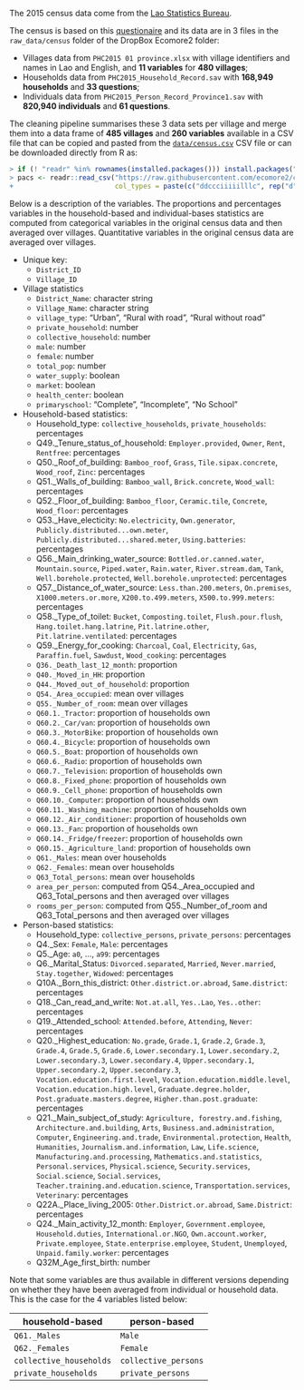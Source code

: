 
<!--
IMAGES:
Insert them with: ![alt text](image.png)
You can also resize them if needed: convert image.png -resize 50% image.png
If you want to center the image, go through HTML code:
<div style="text-align:center"><img src ="image.png"/></div>

REFERENCES:
For references: Put all the bibTeX references in the file "references.bib"
in the current folder and cite the references as @key or [@key] in the text.
Uncomment the bibliography field in the above header and put a "References"
title wherever you want to display the reference list.
-->

The 2015 census data come from the [Lao Statistics
Bureau](https://www.lsb.gov.la).

The census is based on this
[questionaire](https://www.dropbox.com/s/6alphptnxl3pjyr/English%20questionnare%20PHC2015.pdf?dl=0)
and its data are in 3 files in the `raw_data/census` folder of the
DropBox Ecomore2 folder:

  - Villages data from `PHC2015 01 province.xlsx` with village
    identifiers and names in Lao and English, and **11 variables** for
    **480 villages**;
  - Households data from `PHC2015_Household_Record.sav` with **168,949
    households** and **33 questions**;
  - Individuals data from `PHC2015_Person_Record_Province1.sav` with
    **820,940 individuals** and **61 questions**.

The cleaning pipeline summarises these 3 data sets per village and merge
them into a data frame of **485 villages** and **260 variables**
available in a CSV file that can be copied and pasted from the
[`data/census.csv`](https://raw.githubusercontent.com/ecomore2/census/master/data/census.csv)
CSV file or can be downloaded directly from R
as:

``` r
> if (! "readr" %in% rownames(installed.packages())) install.packages("readr")
> pacs <- readr::read_csv("https://raw.githubusercontent.com/ecomore2/census/master/data/census.csv",
+                         col_types = paste(c("ddccciiiiilllc", rep("d", 246)), collapse = ""))
```

Below is a description of the variables. The proportions and percentages
variables in the household-based and individual-bases statistics are
computed from categorical variables in the original census data and then
averaged over villages. Quantitative variables in the original census
data are averaged over villages.

  - Unique key:
      - `District_ID`
      - `Village_ID`
  - Village statistics
      - `District_Name`: character string
      - `Village_Name`: character string
      - `village_type`: “Urban”, “Rural with road”, “Rural without road”
      - `private_household`: number
      - `collective_household`: number
      - `male`: number
      - `female`: number
      - `total_pop`: number
      - `water_supply`: boolean
      - `market`: boolean
      - `health_center`: boolean
      - `primaryschool`: “Complete”, “Incomplete”, “No School”
  - Household-based statistics:
      - Household\_type: `collective_households`, `private_households`:
        percentages
      - Q49.\_Tenure\_status\_of\_household: `Employer.provided`,
        `Owner`, `Rent`, `Rentfree`: percentages
      - Q50.\_Roof\_of\_building: `Bamboo_roof`, `Grass`,
        `Tile.sipax.concrete`, `Wood_roof`, `Zinc`: percentages
      - Q51.\_Walls\_of\_building: `Bamboo_wall`, `Brick.concrete`,
        `Wood_wall`: percentages
      - Q52.\_Floor\_of\_building: `Bamboo_floor`, `Ceramic.tile`,
        `Concrete`, `Wood_floor`: percentages
      - Q53.\_Have\_electicity: `No.electricity`, `Own.generator`,
        `Publicly.distributed...own.meter`,
        `Publicly.distributed...shared.meter`, `Using.batteries`:
        percentages
      - Q56.\_Main\_drinking\_water\_source: `Bottled.or.canned.water`,
        `Mountain.source`, `Piped.water`, `Rain.water`,
        `River.stream.dam`, `Tank`, `Well.borehole.protected`,
        `Well.borehole.unprotected`: percentages
      - Q57.\_Distance\_of\_water\_source: `Less.than.200.meters`,
        `On.premises`, `X1000.meters.or.more`, `X200.to.499.meters`,
        `X500.to.999.meters`: percentages
      - Q58.\_Type\_of\_toilet: `Bucket`, `Composting.toilet`,
        `Flush.pour.flush`, `Hang.toilet.hang.latrine`,
        `Pit.latrine.other`, `Pit.latrine.ventilated`: percentages
      - Q59.\_Energy\_for\_cooking: `Charcoal`, `Coal`, `Electricity`,
        `Gas`, `Paraffin.fuel`, `Sawdust`, `Wood_cooking`: percentages
      - `Q36._Death_last_12_month`: proportion
      - `Q40._Moved_in_HH`: proportion
      - `Q44._Moved_out_of_household`: proportion
      - `Q54._Area_occupied`: mean over villages
      - `Q55._Number_of_room`: mean over villages
      - `Q60.1._Tractor`: proportion of households own
      - `Q60.2._Car/van`: proportion of households own
      - `Q60.3._MotorBike`: proportion of households own
      - `Q60.4._Bicycle`: proportion of households own
      - `Q60.5._Boat`: proportion of households own
      - `Q60.6._Radio`: proportion of households own
      - `Q60.7._Television`: proportion of households own
      - `Q60.8._Fixed_phone`: proportion of households own
      - `Q60.9._Cell_phone`: proportion of households own
      - `Q60.10._Computer`: proportion of households own
      - `Q60.11._Washing_machine`: proportion of households own
      - `Q60.12._Air_conditioner`: proportion of households own
      - `Q60.13._Fan`: proportion of households own
      - `Q60.14._Fridge/freezer`: proportion of households own
      - `Q60.15._Agriculture_land`: proportion of households own
      - `Q61._Males`: mean over households
      - `Q62._Females`: mean over households
      - `Q63_Total_persons`: mean over households
      - `area_per_person`: computed from Q54.\_Area\_occupied and
        Q63\_Total\_persons and then averaged over villages
      - `rooms_per_person`: computed from Q55.\_Number\_of\_room and
        Q63\_Total\_persons and then averaged over villages
  - Person-based statistics:
      - Household\_type: `collective_persons`, `private_persons`:
        percentages
      - Q4.\_Sex: `Female`, `Male`: percentages
      - Q5.\_Age: `a0`, …, `a99`: percentages
      - Q6.\_Marital\_Status: `Divorced.separated`, `Married`,
        `Never.married`, `Stay.together`, `Widowed`: percentages
      - Q10A.\_Born\_this\_district: `Other.district.or.abroad`,
        `Same.district`: percentages
      - Q18.\_Can\_read\_and\_write: `Not.at.all`, `Yes..Lao`,
        `Yes..other`: percentages
      - Q19.\_Attended\_school: `Attended.before`, `Attending`, `Never`:
        percentages
      - Q20.\_Highest\_education: `No.grade`, `Grade.1`, `Grade.2`,
        `Grade.3`, `Grade.4`, `Grade.5`, `Grade.6`, `Lower.secondary.1`,
        `Lower.secondary.2`, `Lower.secondary.3`, `Lower.secondary.4`,
        `Upper.secondary.1`, `Upper.secondary.2`, `Upper.secondary.3`,
        `Vocation.education.first.level`,
        `Vocation.education.middle.level`,
        `Vocation.education.high.level`, `Graduate.degree.holder`,
        `Post.graduate.masters.degree`, `Higher.than.post.graduate`:
        percentages
      - Q21.\_Main\_subject\_of\_study: `Agriculture,
        forestry.and.fishing`, `Architecture.and.building`, `Arts`,
        `Business.and.administration`, `Computer`,
        `Engineering.and.trade`, `Environmental.protection`, `Health`,
        `Humanities`, `Journalism.and.information`, `Law`,
        `Life.science`, `Manufacturing.and.processing`,
        `Mathematics.and.statistics`, `Personal.services`,
        `Physical.science`, `Security.services`, `Social.science`,
        `Social.services`, `Teacher.training.and.education.science`,
        `Transportation.services`, `Veterinary`: percentages
      - Q22A.\_Place\_living\_2005: `Other.District.or.abroad`,
        `Same.District`: percentages
      - Q24.\_Main\_activity\_12\_month: `Employer`,
        `Government.employee`, `Household.duties`,
        `International.or.NGO`, `Own.account.worker`,
        `Private.employee`, `State.enterprise.employee`, `Student`,
        `Unemployed`, `Unpaid.family.worker`: percentages
      - Q32M\_Age\_first\_birth: number

Note that some variables are thus available in different versions
depending on whether they have been averaged from individual or
household data. This is the case for the 4 variables listed below:

| household-based         | person-based         |
| ----------------------- | -------------------- |
| `Q61._Males`            | `Male`               |
| `Q62._Females`          | `Female`             |
| `collective_households` | `collective_persons` |
| `private_households`    | `private_persons`    |
